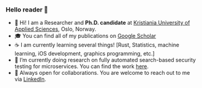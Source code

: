 ### Hello reader 👋

- 🖖 Hi! I am a Researcher and **Ph.D. candidate** at [Kristiania University of Applied Sciences](https://www.kristiania.no), Oslo, Norway.
- 🎓 You can find all of my publications on [Google Scholar](https://scholar.google.com/citations?user=as6az_oAAAAJ&hl=en)
- ☕️ I am currently learning several things! [Rust, Statistics, machine learning, iOS development, graphics programming, etc.]
- 🔭 I’m currently doing research on fully automated search-based security testing for microservices. You can find the work [here](https://github.com/WebFuzzing/EvoMaster).
- 🤙 Always open for collaborations. You are welcome to reach out to me via [LinkedIn](https://www.linkedin.com/in/sseran/).
